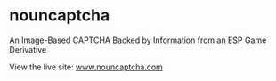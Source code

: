 nouncaptcha
===========

An Image-Based CAPTCHA Backed by Information from an ESP Game Derivative

View the live site: www.nouncaptcha.com
